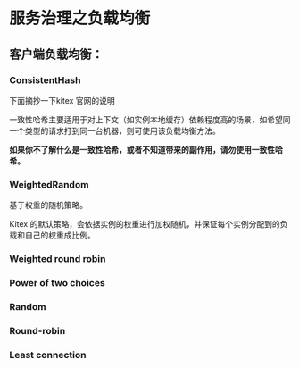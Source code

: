 # 服务治理之负载均衡



## 客户端负载均衡：

### ConsistentHash

下面摘抄一下kitex 官网的说明

一致性哈希主要适用于对上下文（如实例本地缓存）依赖程度高的场景，如希望同一个类型的请求打到同一台机器，则可使用该负载均衡方法。

**如果你不了解什么是一致性哈希，或者不知道带来的副作用，请勿使用一致性哈希。**



### WeightedRandom

基于权重的随机策略。

 Kitex 的默认策略，会依据实例的权重进行加权随机，并保证每个实例分配到的负载和自己的权重成比例。



### Weighted round robin





### Power of two choices



### Random



### Round-robin



### Least connection